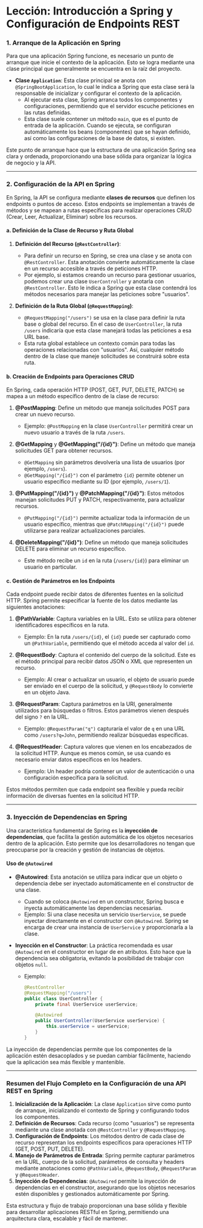 
# Lección: Introducción a Spring y Configuración de Endpoints REST

### 1. Arranque de la Aplicación en Spring

Para que una aplicación Spring funcione, es necesario un punto de arranque que inicie el contexto de la aplicación. Esto se logra mediante una clase principal que generalmente se encuentra en la raíz del proyecto.

- **Clase `Application`**: Esta clase principal se anota con `@SpringBootApplication`, lo cual le indica a Spring que esta clase será la responsable de inicializar y configurar el contexto de la aplicación.
  - Al ejecutar esta clase, Spring arranca todos los componentes y configuraciones, permitiendo que el servidor escuche peticiones en las rutas definidas.
  - Esta clase suele contener un método `main`, que es el punto de entrada de la aplicación. Cuando se ejecuta, se configuran automáticamente los beans (componentes) que se hayan definido, así como las configuraciones de la base de datos, si existen.

Este punto de arranque hace que la estructura de una aplicación Spring sea clara y ordenada, proporcionando una base sólida para organizar la lógica de negocio y la API.

---

### 2. Configuración de la API en Spring

En Spring, la API se configura mediante **clases de recursos** que definen los endpoints o puntos de acceso. Estos endpoints se implementan a través de métodos y se mapean a rutas específicas para realizar operaciones CRUD (Crear, Leer, Actualizar, Eliminar) sobre los recursos.

#### a. Definición de la Clase de Recurso y Ruta Global

1. **Definición del Recurso (`@RestController`)**:
   - Para definir un recurso en Spring, se crea una clase y se anota con `@RestController`. Esta anotación convierte automáticamente la clase en un recurso accesible a través de peticiones HTTP.
   - Por ejemplo, si estamos creando un recurso para gestionar usuarios, podemos crear una clase `UserController` y anotarla con `@RestController`. Esto le indica a Spring que esta clase contendrá los métodos necesarios para manejar las peticiones sobre "usuarios".

2. **Definición de la Ruta Global (`@RequestMapping`)**:
   - `@RequestMapping("/users")` se usa en la clase para definir la ruta base o global del recurso. En el caso de `UserController`, la ruta `/users` indicaría que esta clase manejará todas las peticiones a esa URL base.
   - Esta ruta global establece un contexto común para todas las operaciones relacionadas con "usuarios". Así, cualquier método dentro de la clase que maneje solicitudes se construirá sobre esta ruta.

#### b. Creación de Endpoints para Operaciones CRUD

En Spring, cada operación HTTP (POST, GET, PUT, DELETE, PATCH) se mapea a un método específico dentro de la clase de recurso:

1. **@PostMapping**: Define un método que maneja solicitudes POST para crear un nuevo recurso.
   - Ejemplo: `@PostMapping` en la clase `UserController` permitirá crear un nuevo usuario a través de la ruta `/users`.

2. **@GetMapping** y **@GetMapping("/{id}")**: Define un método que maneja solicitudes GET para obtener recursos.
   - `@GetMapping` sin parámetros devolvería una lista de usuarios (por ejemplo, `/users`).
   - `@GetMapping("/{id}")` con el parámetro `{id}` permite obtener un usuario específico mediante su ID (por ejemplo, `/users/1`).

3. **@PutMapping("/{id}")** y **@PatchMapping("/{id}")**: Estos métodos manejan solicitudes PUT y PATCH, respectivamente, para actualizar recursos.
   - `@PutMapping("/{id}")` permite actualizar toda la información de un usuario específico, mientras que `@PatchMapping("/{id}")` puede utilizarse para realizar actualizaciones parciales.

4. **@DeleteMapping("/{id}")**: Define un método que maneja solicitudes DELETE para eliminar un recurso específico.
   - Este método recibe un `id` en la ruta (`/users/{id}`) para eliminar un usuario en particular.

#### c. Gestión de Parámetros en los Endpoints

Cada endpoint puede recibir datos de diferentes fuentes en la solicitud HTTP. Spring permite especificar la fuente de los datos mediante las siguientes anotaciones:

1. **@PathVariable**: Captura variables en la URL. Esto se utiliza para obtener identificadores específicos en la ruta.
   - Ejemplo: En la ruta `/users/{id}`, el `{id}` puede ser capturado como un `@PathVariable`, permitiendo que el método acceda al valor del `id`.

2. **@RequestBody**: Captura el contenido del cuerpo de la solicitud. Este es el método principal para recibir datos JSON o XML que representen un recurso.
   - Ejemplo: Al crear o actualizar un usuario, el objeto de usuario puede ser enviado en el cuerpo de la solicitud, y `@RequestBody` lo convierte en un objeto Java.

3. **@RequestParam**: Captura parámetros en la URI, generalmente utilizados para búsquedas o filtros. Estos parámetros vienen después del signo `?` en la URL.
   - Ejemplo: `@RequestParam("q")` capturaría el valor de `q` en una URL como `/users?q=John`, permitiendo realizar búsquedas específicas.

4. **@RequestHeader**: Captura valores que vienen en los encabezados de la solicitud HTTP. Aunque es menos común, se usa cuando es necesario enviar datos específicos en los headers.
   - Ejemplo: Un header podría contener un valor de autenticación o una configuración específica para la solicitud.

Estos métodos permiten que cada endpoint sea flexible y pueda recibir información de diversas fuentes en la solicitud HTTP.

---

### 3. Inyección de Dependencias en Spring

Una característica fundamental de Spring es la **inyección de dependencias**, que facilita la gestión automática de los objetos necesarios dentro de la aplicación. Esto permite que los desarrolladores no tengan que preocuparse por la creación y gestión de instancias de objetos.

#### Uso de `@Autowired`

- **@Autowired**: Esta anotación se utiliza para indicar que un objeto o dependencia debe ser inyectado automáticamente en el constructor de una clase.
   - Cuando se coloca `@Autowired` en un constructor, Spring busca e inyecta automáticamente las dependencias necesarias.
   - Ejemplo: Si una clase necesita un servicio `UserService`, se puede inyectar directamente en el constructor con `@Autowired`. Spring se encarga de crear una instancia de `UserService` y proporcionarla a la clase.

- **Inyección en el Constructor**: La práctica recomendada es usar `@Autowired` en el constructor en lugar de en atributos. Esto hace que la dependencia sea obligatoria, evitando la posibilidad de trabajar con objetos `null`.
   - Ejemplo:
     ```java
     @RestController
     @RequestMapping("/users")
     public class UserController {
         private final UserService userService;

         @Autowired
         public UserController(UserService userService) {
             this.userService = userService;
         }
     }
     ```

La inyección de dependencias permite que los componentes de la aplicación estén desacoplados y se puedan cambiar fácilmente, haciendo que la aplicación sea más flexible y mantenible.

---

### Resumen del Flujo Completo en la Configuración de una API REST en Spring

1. **Inicialización de la Aplicación**: La clase `Application` sirve como punto de arranque, inicializando el contexto de Spring y configurando todos los componentes.
2. **Definición de Recursos**: Cada recurso (como "usuarios") se representa mediante una clase anotada con `@RestController` y `@RequestMapping`.
3. **Configuración de Endpoints**: Los métodos dentro de cada clase de recurso representan los endpoints específicos para operaciones HTTP (GET, POST, PUT, DELETE).
4. **Manejo de Parámetros de Entrada**: Spring permite capturar parámetros en la URL, cuerpo de la solicitud, parámetros de consulta y headers mediante anotaciones como `@PathVariable`, `@RequestBody`, `@RequestParam` y `@RequestHeader`.
5. **Inyección de Dependencias**: `@Autowired` permite la inyección de dependencias en el constructor, asegurando que los objetos necesarios estén disponibles y gestionados automáticamente por Spring.

Esta estructura y flujo de trabajo proporcionan una base sólida y flexible para desarrollar aplicaciones RESTful en Spring, permitiendo una arquitectura clara, escalable y fácil de mantener.
